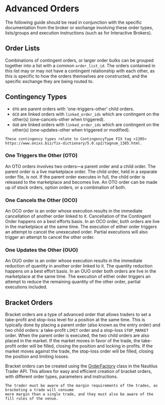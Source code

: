 # Advanced Orders

The following guide should be read in conjunction with the specific documentation from the broker or exchange 
involving these order types, lists/groups and execution instructions (such as for Interactive Brokers).

## Order Lists
Combinations of contingent orders, or larger order bulks can be grouped together into a list with a common 
`order_list_id`. The orders contained in this list may or may not have a contingent relationship with
each other, as this is specific to how the orders themselves are constructed, and the
specific exchange they are being routed to.

## Contingency Types

- `OTO` are parent orders with 'one-triggers-other' child orders.
- `OCO` are linked orders with `linked_order_ids` which are contingent on the other(s) (one-cancels-other when triggered).
- `OUO` are linked orders with `linked_order_ids` which are contingent on the other(s) (one-updates-other when triggered or modified).

```{note}
These contingency types relate to ContingencyType FIX tag <1385> https://www.onixs.biz/fix-dictionary/5.0.sp2/tagnum_1385.html.
```

### One Triggers the Other (OTO)
An OTO orders involves two orders—a parent order and a child order. The parent order is a live 
marketplace order. The child order, held in a separate order file, is not. If the parent order 
executes in full, the child order is released to the marketplace and becomes live. 
An OTO order can be made up of stock orders, option orders, or a combination of both.

### One Cancels the Other (OCO)
An OCO order is an order whose execution results in the immediate cancellation of another order 
linked to it. Cancellation of the Contingent Order happens on a best efforts basis. 
In an OCO order, both orders are live in the marketplace at the same time. The execution of either 
order triggers an attempt to cancel the unexecuted order. Partial executions will also trigger an attempt to cancel the other order.

### One Updates the Other (OUO)
An OUO order is an order whose execution results in the immediate reduction of quantity in another 
order linked to it. The quantity reduction happens on a best effort basis. In an OUO order both 
orders are live in the marketplace at the same time. The execution of either order triggers an 
attempt to reduce the remaining quantity of the other order, partial executions included.


## Bracket Orders
Bracket orders are a type of advanced order that allows traders to set a take-profit and stop-loss 
level for a position at the same time. This is typically done by placing a parent order 
(also known as the entry order) and two child orders: a take-profit `LIMIT` order and a stop-loss `STOP_MARKET` order. 
When the parent order is executed, the two child orders are also placed in the market. 
If the market moves in favor of the trade, the take-profit order will be filled, closing the position and locking in profits. 
If the market moves against the trade, the stop-loss order will be filled, closing the position and limiting losses.

Bracket orders can be created using the [OrderFactory](https://docs.nautilustrader.io/api_reference/common.html#module-nautilus_trader.common.factories) class in the Nautilus Trader API. 
This allows for easy and efficient creation of bracket orders, with different order types, parameters and instructions.

```{warning}
The trader must be aware of the margin requirements of the trades, as bracketing a trade will consume 
more margin than a single trade, and they must also be aware of the fill rules of the venue.

```
